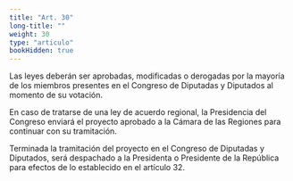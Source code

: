 ```yaml
---
title: "Art. 30"
long-title: ""
weight: 30
type: "articulo"
bookHidden: true
---
```

Las leyes deberán ser aprobadas, modificadas o derogadas por la mayoría de los miembros presentes en el Congreso de Diputadas y Diputados al momento de su votación.

En caso de tratarse de una ley de acuerdo regional, la Presidencia del Congreso enviará el proyecto aprobado a la Cámara de las Regiones para continuar con su tramitación.

Terminada la tramitación del proyecto en el Congreso de Diputadas y Diputados, será despachado a la Presidenta o Presidente de la República para efectos de lo establecido en el artículo 32.